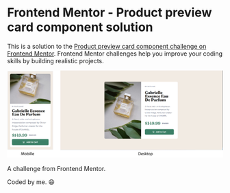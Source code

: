 # Frontend Mentor - Product preview card component solution

This is a solution to the [Product preview card component challenge on Frontend Mentor](https://www.frontendmentor.io/challenges/product-preview-card-component-GO7UmttRfa). Frontend Mentor challenges help you improve your coding skills by building realistic projects.

![Design preview for theProduct preview card component challenge Frontend Mentor](./solution/solution.jpg)

A challenge from Frontend Mentor.

Coded by me. 😄